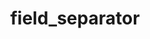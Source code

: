 ---
directive_id: 'field_separator'
title: 'field_separator'
values_markdown: |
  String of characters (default is `,`)
description_markdown: |
  Defines the sequence of characters that separate values in a record line.
examples:
    - type: csv
      code_single_line: 'smartling.field_separator=,'
      description_markdown: Fields are separated with a `,` character.        
---